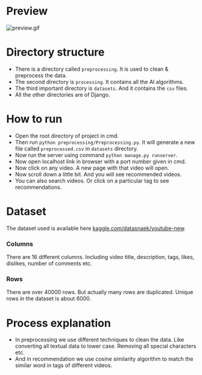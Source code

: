 # Preview
![preview.gif](images/preview.gif)

# Directory structure
* There is a directory called ```preprocessing```. It is used to clean & preprocess the data.
* The second directory is ```processing```. It contains all the AI algorithms.
* The third important directory is ```datasets```. And it contains the ```csv``` files.
* All the other directories are of Django.

# How to run
* Open the root directory of project in cmd.
* Then run ```python preprocessing/Preprocessing.py```. It will generate a new file called ```preprocessed.csv``` in ```datasets``` directory.
* Now run the server using command ```python manage.py runserver```.
* Now open localhost link in browser with a port number given in cmd.
* Now click on any video. A new page with that video will open.
* Now scroll down a little bit. And you will see recommended videos.
* You can also search videos. Or click on a particular tag to see recommendations.

# Dataset
The dataset used is available here [kaggle.com/datasnaek/youtube-new](https://www.kaggle.com/datasnaek/youtube-new).

### Columns
There are 16 different columns. Including video title, description, tags, likes, dislikes, number of 
comments etc.

### Rows
There are over 40000 rows. But actually many rows are duplicated. Unique rows in the dataset is about 6000. 


# Process explanation
* In preprocessing we use different techniques to clean the data. Like converting all textual data to lower case. Removing all special characters etc.
* And in recommendation we use cosine similarity algorithm to match the similar word in tags of different videos.